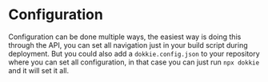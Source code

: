 # Configuration

Configuration can be done multiple ways, the easiest way is doing this through the API, you can set all navigation just in your build script during deployment. But you could also add a `dokkie.config.json` to your repository where you can set all configuration, in that case you can just run `npx dokkie` and it will set it all.
